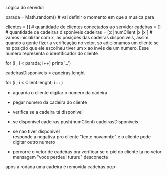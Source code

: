 Lógica do servidor



parada = Math.random() # vai definir o momento em que a musica para

clientes = [] # quantidade de clientes conectados ao servidor
cadeiras = [] # quantidade de cadeiras disponíveis
cadeiras = [x |numClient |x  |x  ] # vamos inicializar com x, as posições das cadeiras disponiveis, assim quando a gente fizer a verificação no vetor, só adicionamos um cliente se na posição que ele escolheu tiver um x ao invés de um numero. Esse numero representa o identificador do cliente

for (i ; i < parada; i++)
    print('...')

cadeirasDisponiveis = cadeiras.lenght

for (i ; i < Client.lenght; i++)
- aguarda o cliente digitar o numero da cadeira
- pegar numero da cadeira do cliente 
- verifica se a cadeira tá disponivel
- se disponivel
    cadeiras.push(numClient)
    cadeirasDisponiveis--
- se nao tiver disponivel  
    responde a negativa pro cliente "tente novamnte" e o cliente pode digitar outro numero

- percorre o vetor de cadeiras pra verificar se o pid do cliente tá no vetor
mensagem "voce perdeu! tururu" 
desconecta


após a rodada uma cadeira é removida
cadeiras.pop
